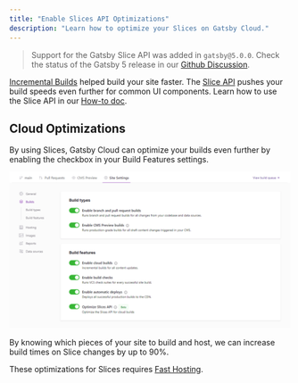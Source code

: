 ```yaml
---
title: "Enable Slices API Optimizations"
description: "Learn how to optimize your Slices on Gatsby Cloud."
---
```


> Support for the Gatsby Slice API was added in `gatsby@5.0.0`. Check the status of the Gatsby 5 release in our [Github Discussion](https://github.com/gatsbyjs/gatsby/discussions/36609).

[Incremental Builds](https://www.gatsbyjs.com/blog/2020-04-22-announcing-incremental-builds/) helped build your site faster. The [Slice API](/docs/reference/built-in-components/gatsby-slice) pushes your build speeds even further for common UI components. Learn how to use the Slice API in our [How-to doc](docs/docs/how-to/performance/using-slices.md).

## Cloud Optimizations

By using Slices, Gatsby Cloud can optimize your builds even further by enabling the checkbox in your Build Features settings.

![Slices API toggle in Gatsby Cloud](../../images/slices-api-optimization.png)

By knowing which pieces of your site to build and host, we can increase build times on Slice changes by up to 90%.

These optimizations for Slices requires [Fast Hosting](/docs/docs/how-to/cloud/fast-hosting).
